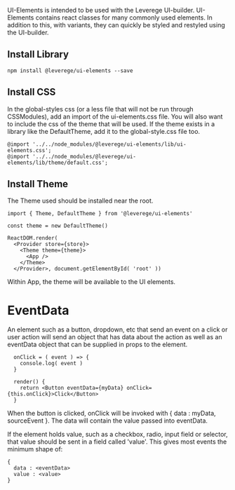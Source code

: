 
UI-Elements is intended to be used with the Leverege UI-builder. UI-Elements contains react classes for many commonly used elements. In addition to this, with variants, they can quickly be styled and restyled using the UI-builder.

## Install Library

```
npm install @leverege/ui-elements --save
```

## Install CSS
In the global-styles css (or a less file that will not be run through CSSModules), add an import of the ui-elements.css file. You will also want to include the css of the theme that will be used. If the theme exists in a library like the DefaultTheme, add it to the global-style.css file too.

```
@import '../../node_modules/@leverege/ui-elements/lib/ui-elements.css';
@import '../../node_modules/@leverege/ui-elements/lib/theme/default.css';
```

## Install Theme

The Theme used should be installed near the root. 
```
import { Theme, DefaultTheme } from '@leverege/ui-elements'
  
const theme = new DefaultTheme()

ReactDOM.render(
  <Provider store={store}>
    <Theme theme={theme}>
      <App />
    </Theme>
  </Provider>, document.getElementById( 'root' )) 

```
Within App, the theme will be available to the UI elements.

# EventData

An element such as a button, dropdown, etc that send an event on a click or user action will send an object that has data about the action as well as an eventData object that can be supplied in props to the element.

```
  onClick = ( event ) => { 
    console.log( event )
  }

  render() {
    return <Button eventData={myData} onClick={this.onClick}>Click</Button>
  }
```

When the button is clicked, onClick will be invoked with { data : myData, sourceEvent }. The data will contain the value passed into eventData.

If the element holds value, such as a checkbox, radio, input field or selector, that value should be sent in a field called 'value'. This gives most events the minimum shape of:

```
{
  data : <eventData>
  value : <value>
}
```



